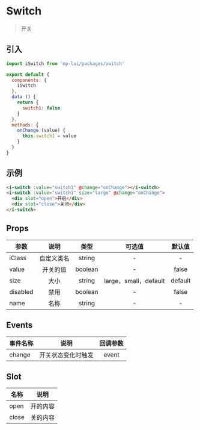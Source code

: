 # Switch

> 开关

## 引入

```js
import iSwitch from 'mp-lui/packages/switch'

export default {
  components: {
    iSwitch
  },
  data () {
    return {
      switch1: false
    }
  },
  methods: {
    onChange (value) {
      this.switch1 = value
    }
  }
}
```

## 示例

```html
<i-switch :value="switch1" @change="onChange"></i-switch>
<i-switch :value="switch1" size="large" @change="onChange">
  <div slot="open">开启</div>
  <div slot="close">关闭</div>
</i-switch>
```

## Props

| 参数     |    说明    |  类型   |        可选值         | 默认值  |
| -------- | :--------: | :-----: | :-------------------: | :-----: |
| iClass   | 自定义类名 | string  |           -           |    -    |
| value    |  开关的值  | boolean |           -           |  false  |
| size     |    大小    | string  | large，small，default | default |
| disabled |    禁用    | boolean |           -           |  false  |
| name     |    名称    | string  |           -           |    -    |

## Events

| 事件名称 |        说明        | 回调参数 |
| :------- | :----------------: | :------: |
| change   | 开关状态变化时触发 |  event   |

## Slot

| 名称  |   说明   |
| ----- | :------: |
| open  | 开的内容 |
| close | 关的内容 |

